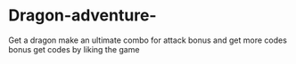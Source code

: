 # Dragon-adventure-
Get a dragon make an ultimate combo for attack bonus and get more codes  bonus get codes by liking the game 
